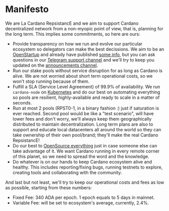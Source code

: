 # Manifesto

We are La Cardano RepsistancE and we aim to support Cardano decentralized network from a non-myopic point of view, that is, planning for the long term. 
This implies some commitments, so here are ours:

* Provide transparency on how we run and evolve our particular ecosystem so delegators can make the best decissions. We aim to be an [OpenStartup][openstartup] and already have published [some info][openstartup-info], but you can ask questions in our [Telegram support channel][tg-support-chan] and we'll try to keep you updated on the [announcements channel][tg-news-chan].
* Run our stake pools without service disruption for as long as Cardano is alive. We are not worried about short term operational costs, so we won't stop running because of them.
* Fulfill a SLA (Service Level Agreement) of 99.9% of availability. We run `cardano-node` on [Kubernetes][why-k8s] and do our best on automating everything so pools are resilient, highly-available and ready to scale in a matter of seconds.
* Run at most 2 pools (RPST0-1, in a binary fashion :) just if saturation is ever reached. Second pool would be like a "test scenario", will have lower fees and don't worry, we'll always keep them geographically distributed to maintain decentralization. Long term plans are also to support and educate local datacenters all around the world so they can take ownership of their own pool/brand; they'll make the real Cardano RepsistancE!
* Do our best to [OpenSource everything][opensource-everything] just in case someone else can take advantage of it. We want Cardano running in every remote corner of this planet, so we need to spread the word and the knowledge.
* Do whatever is on our hands to keep Cardano ecosystem alive and healthy. This includes reporting/fixing bugs, running testnets to explore, creating tools and collaborating with the community.

And last but not least, we'll try to keep our operational costs and fees as low as possible, starting from these numbers:

* Fixed Fee: 340 ADA per epoch. 1 epoch equals to 5 days in mainnet.
* Variable Fee: will be set to ecosystem's average, currently, 2.4%.

[openstartup]: https://twitter.com/levelsio/status/968219339588493312
[openstartup-info]: https://repsistance.com/post/openstartup-info.html
[opensource-everything]: https://wiki.p2pfoundation.net/Open_Source_Everything_Manifesto
[tg-news-chan]: https://t.me/cardano_repsistance
[tg-support-chan]: https://t.me/joinchat/AFeY_BcD7lS5iESUoRD1mQ
[why-k8s]: https://opensource.com/article/17/10/why-kubernetes-so-popular
